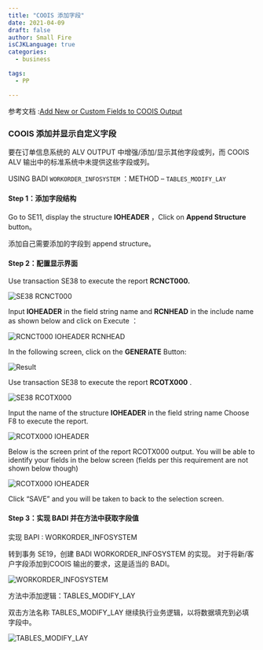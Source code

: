 ```yaml
---
title: "COOIS 添加字段"
date: 2021-04-09
draft: false
author: Small Fire
isCJKLanguage: true
categories: 
  - business

tags: 
  - PP

---
```


参考文档 :[Add New or Custom Fields to COOIS Output](https://blogs.sap.com/2015/10/07/add-new-or-custom-fields-to-coois-output/)

### COOIS 添加并显示自定义字段

要在订单信息系统的 ALV OUTPUT 中增强/添加/显示其他字段或列，而 COOIS ALV 输出中的标准系统中未提供这些字段或列。

USING BADI `WORKORDER_INFOSYSTEM` ：METHOD – `TABLES_MODIFY_LAY`

#### Step 1：添加字段结构

Go to SE11, display the structure **IOHEADER** ，Click on **Append Structure** button。

添加自己需要添加的字段到 append structure。

#### Step 2：配置显示界面

Use transaction SE38 to execute the report **RCNCT000.**

![SE38 RCNCT000](/images/PP/COOIS_3.png)

Input **IOHEADER** in the field string name and **RCNHEAD** in the include name as shown below and click on Execute ：

![RCNCT000 IOHEADER RCNHEAD](/images/PP/COOIS_4.png)

In the following screen, click on the **GENERATE** Button:

![Result](/images/PP/COOIS_5.png)

Use transaction SE38 to execute the report **RCOTX000** .

![SE38 RCOTX000](/images/PP/COOIS_0.png)

Input the name of the structure **IOHEADER** in the field string name Choose F8 to execute the report.

![RCOTX000 IOHEADER](/images/PP/COOIS_1.png)

Below is the screen print of the report RCOTX000 output. You will be able to identify your fields in the below screen (fields per this requirement are not shown below though)

![RCOTX000 IOHEADER](/images/PP/COOIS_2.png)

Click “SAVE” and you will be taken to back to the selection screen.

#### Step 3：实现 BADI 并在方法中获取字段值

实现 BAPI : WORKORDER_INFOSYSTEM

转到事务 SE19，创建 BADI  WORKORDER_INFOSYSTEM 的实现。 对于将新/客户字段添加到COOIS 输出的要求，这是适当的 BADI。

![WORKORDER_INFOSYSTEM](/images/PP/COOIS_6.png)

方法中添加逻辑：TABLES_MODIFY_LAY

双击方法名称 TABLES_MODIFY_LAY 继续执行业务逻辑，以将数据填充到必填字段中。

![TABLES_MODIFY_LAY](/images/PP/COOIS_7.png)